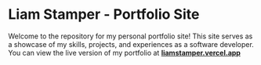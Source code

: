 # Liam Stamper - Portfolio Site
Welcome to the repository for my personal portfolio site! This site serves as a showcase of my skills, projects, and experiences as a software developer. You can view the live version of my portfolio at **[liamstamper.vercel.app](https://liamstamper.vercel.app)**
